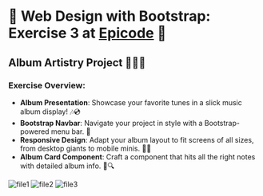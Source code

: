 # 🎨 Web Design with Bootstrap: Exercise 3 at [Epicode](https://epicode.com/) 🚀

## Album Artistry Project 🎼👨‍🎨

### Exercise Overview:

- **Album Presentation**: Showcase your favorite tunes in a slick music album display! 🎶💿
- **Bootstrap Navbar**: Navigate your project in style with a Bootstrap-powered menu bar. 🧭
- **Responsive Design**: Adapt your album layout to fit screens of all sizes, from desktop giants to mobile minis. 📏📲
- **Album Card Component**: Craft a component that hits all the right notes with detailed album info. 🎵🔍

![file1](https://github.com/Aoblu87/My-favorite-Artist-with-Bootstrap/assets/126720391/4f93143c-f61a-40ae-b45c-2d07f2b049cf)
![file2](https://github.com/Aoblu87/My-favorite-Artist-with-Bootstrap/assets/126720391/fae453a7-1640-42d5-adc0-dce93c6f89f1)
![file3](https://github.com/Aoblu87/My-favorite-Artist-with-Bootstrap/assets/126720391/717acbf1-213a-4d06-b830-099ababb660e)


